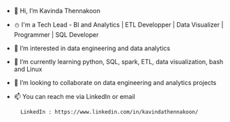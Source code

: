 - 👋 Hi, I’m Kavinda Thennakoon
- :snowman: I'm a Tech Lead - BI and Analytics | ETL Developper | Data Visualizer | Programmer | SQL Developer
- 👀 I’m interested in data engineering and data analytics
- 🌱 I’m currently learning python, SQL, spark, ETL, data visualization, bash and Linux
- 💞️ I’m looking to collaborate on data engineering and analytics projects 
- 📫 You can reach me via LinkedIn or email
  
        LinkedIn : https://www.linkedin.com/in/kavindathennakoon/

<!---
kavindatk/kavindatk is a ✨ special ✨ repository because its `README.md` (this file) appears on your GitHub profile.
You can click the Preview link to take a look at your changes.
--->
